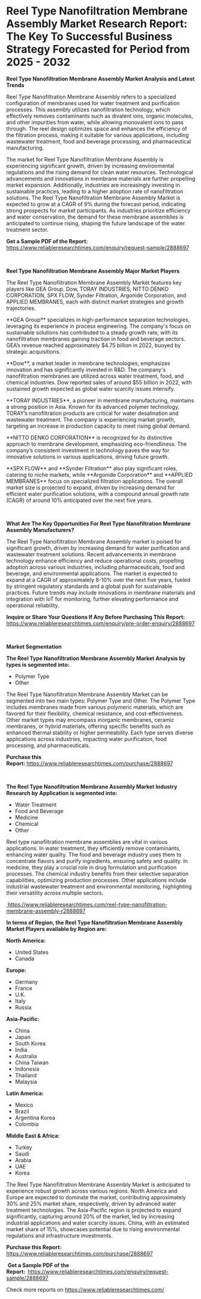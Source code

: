 <p><h1>Reel Type Nanofiltration Membrane Assembly Market Research Report: The Key To Successful Business Strategy Forecasted for Period from 2025 - 2032</h1></p><p><strong>Reel Type Nanofiltration Membrane Assembly Market Analysis and Latest Trends</strong></p>
<p><p>Reel Type Nanofiltration Membrane Assembly refers to a specialized configuration of membranes used for water treatment and purification processes. This assembly utilizes nanofiltration technology, which effectively removes contaminants such as divalent ions, organic molecules, and other impurities from water, while allowing monovalent ions to pass through. The reel design optimizes space and enhances the efficiency of the filtration process, making it suitable for various applications, including wastewater treatment, food and beverage processing, and pharmaceutical manufacturing.</p><p>The market for Reel Type Nanofiltration Membrane Assembly is experiencing significant growth, driven by increasing environmental regulations and the rising demand for clean water resources. Technological advancements and innovations in membrane materials are further propelling market expansion. Additionally, industries are increasingly investing in sustainable practices, leading to a higher adoption rate of nanofiltration solutions. The Reel Type Nanofiltration Membrane Assembly Market is expected to grow at a CAGR of 9% during the forecast period, indicating strong prospects for market participants. As industries prioritize efficiency and water conservation, the demand for these membrane assemblies is anticipated to continue rising, shaping the future landscape of the water treatment sector.</p></p>
<p><strong>Get a Sample PDF of the Report:&nbsp;</strong> <a href="https://www.reliableresearchtimes.com/enquiry/request-sample/2888697?utm_campaign=2583&utm_medium=2&utm_source=Github&utm_content=ia&utm_term=14032025&utm_id=reel-type-nanofiltration-membrane-assembly">https://www.reliableresearchtimes.com/enquiry/request-sample/2888697</a></p>
<p>&nbsp;</p>
<p><strong>Reel Type Nanofiltration Membrane Assembly Major Market Players</strong></p>
<p><p>The Reel Type Nanofiltration Membrane Assembly Market features key players like GEA Group, Dow, TORAY INDUSTRIES, NITTO DENKO CORPORATION, SPX FLOW, Synder Filtration, Argonide Corporation, and APPLIED MEMBRANES, each with distinct market strategies and growth trajectories.</p><p>**GEA Group** specializes in high-performance separation technologies, leveraging its experience in process engineering. The company's focus on sustainable solutions has contributed to a steady growth rate, with its nanofiltration membranes gaining traction in food and beverage sectors. GEA’s revenue reached approximately $4.75 billion in 2022, buoyed by strategic acquisitions.</p><p>**Dow**, a market leader in membrane technologies, emphasizes innovation and has significantly invested in R&D. The company's nanofiltration membranes are utilized across water treatment, food, and chemical industries. Dow reported sales of around $55 billion in 2022, with sustained growth expected as global water scarcity issues intensify.</p><p>**TORAY INDUSTRIES**, a pioneer in membrane manufacturing, maintains a strong position in Asia. Known for its advanced polymer technology, TORAY’s nanofiltration products are critical for water desalination and wastewater treatment. The company is experiencing market growth, targeting an increase in production capacity to meet rising global demand.</p><p>**NITTO DENKO CORPORATION** is recognized for its distinctive approach to membrane development, emphasizing eco-friendliness. The company’s consistent investment in technology paves the way for innovative solutions in various applications, driving future growth.</p><p>**SPX FLOW** and **Synder Filtration** also play significant roles, catering to niche markets, while **Argonide Corporation** and **APPLIED MEMBRANES** focus on specialized filtration applications. The overall market size is projected to expand, driven by increasing demand for efficient water purification solutions, with a compound annual growth rate (CAGR) of around 10% anticipated over the next five years.</p></p>
<p>&nbsp;</p>
<p><strong>What Are The Key Opportunities For Reel Type Nanofiltration Membrane Assembly Manufacturers?</strong></p>
<p><p>The Reel Type Nanofiltration Membrane Assembly market is poised for significant growth, driven by increasing demand for water purification and wastewater treatment solutions. Recent advancements in membrane technology enhance efficiency and reduce operational costs, propelling adoption across various industries, including pharmaceuticals, food and beverage, and environmental applications. The market is expected to expand at a CAGR of approximately 8-10% over the next five years, fueled by stringent regulatory standards and a global push for sustainable practices. Future trends may include innovations in membrane materials and integration with IoT for monitoring, further elevating performance and operational reliability.</p></p>
<p><strong>Inquire or Share Your Questions If Any Before Purchasing This Report:</strong> <a href="https://www.reliableresearchtimes.com/enquiry/pre-order-enquiry/2888697?utm_campaign=2583&utm_medium=2&utm_source=Github&utm_content=ia&utm_term=14032025&utm_id=reel-type-nanofiltration-membrane-assembly">https://www.reliableresearchtimes.com/enquiry/pre-order-enquiry/2888697</a></p>
<p>&nbsp;</p>
<p><strong>Market Segmentation</strong></p>
<p><strong>The Reel Type Nanofiltration Membrane Assembly Market Analysis by types is segmented into:</strong></p>
<p><ul><li>Polymer Type</li><li>Other</li></ul></p>
<p><p>The Reel Type Nanofiltration Membrane Assembly Market can be segmented into two main types: Polymer Type and Other. The Polymer Type includes membranes made from various polymeric materials, which are favored for their flexibility, chemical resistance, and cost-effectiveness. Other market types may encompass inorganic membranes, ceramic membranes, or hybrid materials, offering specific benefits such as enhanced thermal stability or higher permeability. Each type serves diverse applications across industries, impacting water purification, food processing, and pharmaceuticals.</p></p>
<p><strong>Purchase this Report:&nbsp;</strong><a href="https://www.reliableresearchtimes.com/purchase/2888697?utm_campaign=2583&utm_medium=2&utm_source=Github&utm_content=ia&utm_term=14032025&utm_id=reel-type-nanofiltration-membrane-assembly">https://www.reliableresearchtimes.com/purchase/2888697</a></p>
<p>&nbsp;</p>
<p><strong>The Reel Type Nanofiltration Membrane Assembly Market Industry Research by Application is segmented into:</strong></p>
<p><ul><li>Water Treatment</li><li>Food and Beverage</li><li>Medicine</li><li>Chemical</li><li>Other</li></ul></p>
<p><p>Reel type nanofiltration membrane assemblies are vital in various applications. In water treatment, they efficiently remove contaminants, enhancing water quality. The food and beverage industry uses them to concentrate flavors and purify ingredients, ensuring safety and quality. In medicine, they play a crucial role in drug formulation and purification processes. The chemical industry benefits from their selective separation capabilities, optimizing production processes. Other applications include industrial wastewater treatment and environmental monitoring, highlighting their versatility across multiple sectors.</p></p>
<p><a href="https://www.reliableresearchtimes.com/reel-type-nanofiltration-membrane-assembly-r2888697?utm_campaign=2583&utm_medium=2&utm_source=Github&utm_content=ia&utm_term=14032025&utm_id=reel-type-nanofiltration-membrane-assembly">&nbsp;https://www.reliableresearchtimes.com/reel-type-nanofiltration-membrane-assembly-r2888697</a></p>
<p><strong>In terms of Region, the Reel Type Nanofiltration Membrane Assembly Market Players available by Region are:</strong></p>
<p>
    <p> <strong> North America: </strong>
        <ul>
            <li>United States</li>
            <li>Canada</li>
        </ul>
        </p> 
    <p> <strong> Europe: </strong>
        <ul>
            <li>Germany</li>
            <li>France</li>
            <li>U.K.</li>
            <li>Italy</li>
            <li>Russia</li>
        </ul>
        </p> 
    <p> <strong> Asia-Pacific: </strong>
        <ul>
            <li>China</li>
            <li>Japan</li>
            <li>South Korea</li>
            <li>India</li>
            <li>Australia</li>
            <li>China Taiwan</li>
            <li>Indonesia</li>
            <li>Thailand</li>
            <li>Malaysia</li>
        </ul>
        </p> 
    <p> <strong> Latin America: </strong>
        <ul>
            <li>Mexico</li>
            <li>Brazil</li>
            <li>Argentina Korea</li>
            <li>Colombia</li>
        </ul>
        </p> 
    <p> <strong> Middle East & Africa: </strong>
        <ul>
            <li>Turkey</li>
            <li>Saudi</li>
            <li>Arabia</li>
            <li>UAE</li>
            <li>Korea</li>
        </ul>
    </p>
    </p>
<p><p>The Reel Type Nanofiltration Membrane Assembly Market is anticipated to experience robust growth across various regions. North America and Europe are expected to dominate the market, contributing approximately 30% and 25% market share, respectively, driven by advanced water treatment technologies. The Asia-Pacific region is projected to expand significantly, capturing around 20% of the market, led by increasing industrial applications and water scarcity issues. China, with an estimated market share of 15%, showcases potential due to rising environmental regulations and infrastructure investments.</p></p>
<p><strong>Purchase this Report: </strong><a href="https://www.reliableresearchtimes.com/purchase/2888697?utm_campaign=2583&utm_medium=2&utm_source=Github&utm_content=ia&utm_term=14032025&utm_id=reel-type-nanofiltration-membrane-assembly">https://www.reliableresearchtimes.com/purchase/2888697</a></p>
<p>&nbsp;<strong>Get a Sample PDF of the Report:&nbsp;&nbsp;</strong><a href="https://www.reliableresearchtimes.com/enquiry/request-sample/2888697?utm_campaign=2583&utm_medium=2&utm_source=Github&utm_content=ia&utm_term=14032025&utm_id=reel-type-nanofiltration-membrane-assembly">https://www.reliableresearchtimes.com/enquiry/request-sample/2888697</a></p>
<p><strong></strong></p>
<p>Check more reports on <a href="https://www.reliableresearchtimes.com/?utm_campaign=2583&utm_medium=2&utm_source=Github&utm_content=ia&utm_term=14032025&utm_id=reel-type-nanofiltration-membrane-assembly">https://www.reliableresearchtimes.com/</a></p>